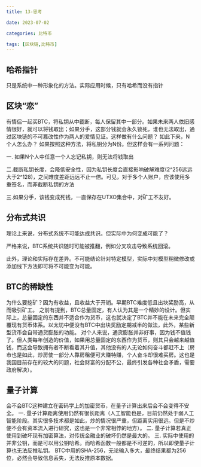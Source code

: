 ```yaml
---
title: 13-思考

date: 2023-07-02	

categories: 比特币	

tags: [区块链,比特币]
---	
```


## 哈希指针

只是系统中一种形象化的方法。实际应用时候，只有哈希而没有指针

## 区块“恋”

有情侣一起买BTC，将私钥从中截断，每人保留其中一部分。如果未来两人依旧感情很好，就可以将钱取出；如果分手，这部分钱就会永久锁死，谁也无法取出，通过区块链的不可篡改性作为两人的爱情见证。这样做有什么问题？
如此下来，N个人怎么办？
如果按照这种方法，将私钥分为N份。但这样会有一系列问题：

一. 如果N个人中任意一个人忘记私钥，则无法将钱取出

二.截断私钥长度，会降低安全性，因为私钥长度会直接影响破解难度(2^256远远大于2^128)，之间难度差距远远不止一倍。可见，对于多个人账户，应该使用多重签名，而非截断私钥的方法

三.如果分手，该钱变成死钱，一直保存在UTXO集合中，对矿工不友好。

## 分布式共识

理论上来说，分布式系统不可能达成共识。但实际中为何变成可能了？

严格来说，BTC系统共识随时可能被推翻，例如分叉攻击导致系统回滚。

此外，理论和实际存在差异。不可能结论针对特定模型，实际中对模型稍微修改或添加线下方法即可将不可能变为可能。

## BTC的稀缺性

为什么要挖矿？因为有收益，且收益大于开销。早期BTC难度低且出块奖励高，从而吸引矿工。
之前有提到，BTC总量固定，有人认为其是一个精妙的设计。但实际上，总量固定的东西并不适合作为货币，这也就决定了BTC并不能在未来完全颠覆现有货币体系。以太坊中便没有BTC中出块奖励定期减半的做法，此外，某些新型货币会自带通货膨胀的功能。
对个人来说，通货膨胀并非好事，因为钱不值钱了。但人类每年创造的价值，如果用总量固定的东西作为货币，则其只会越来越值钱，而这会导致拥有者不断看着其升值，其他没有的人无论如何奋斗都赶不上（房市也是如此，炒房使一部分人靠房租便可大赚特赚，个人奋斗却很难买房。这也是我国目前存在的较大的问题，社会财富的分配不公，最终引发各种社会矛盾，需要政府解决）。

## 量子计算

会不会BTC这种建立在密码学上的加密货币，在量子计算出来后会不会变得不安全。
一. 量子计算距离使用仍然有很长距离（人工智能也是，目前仍然处于弱人工智能阶段。其实很多技术都是如此，炒的情况很严重，但距离实用很远。但是不炒便不会有资本流入进行研究，这也是一个非常相悖的地方）。
二. 量子计算若真正使用到破坏现有加密算法，对传统金融业的破坏仍然是最大的。
三. 实际中使用的并非公钥，而是可以用公钥哈希。而哈希函数一般都是不可逆的，所以即使量子计算也无法反推私钥。
BTC中用的SHA-256，无论输入多大，最终结果都为256位，必然会导致信息丢失，无法反推原本数据。
